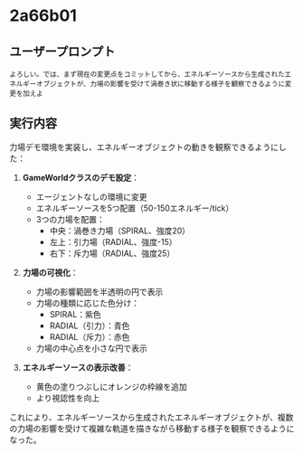 # 2a66b01

## ユーザープロンプト

```
よろしい。では、まず現在の変更点をコミットしてから、エネルギーソースから生成されたエネルギーオブジェクトが、力場の影響を受けて渦巻き状に移動する様子を観察できるように変更を加えよ
```

## 実行内容

力場デモ環境を実装し、エネルギーオブジェクトの動きを観察できるようにした：

1. **GameWorldクラスのデモ設定**：
   - エージェントなしの環境に変更
   - エネルギーソースを5つ配置（50-150エネルギー/tick）
   - 3つの力場を配置：
     - 中央：渦巻き力場（SPIRAL、強度20）
     - 左上：引力場（RADIAL、強度-15）
     - 右下：斥力場（RADIAL、強度25）

2. **力場の可視化**：
   - 力場の影響範囲を半透明の円で表示
   - 力場の種類に応じた色分け：
     - SPIRAL：紫色
     - RADIAL（引力）：青色
     - RADIAL（斥力）：赤色
   - 力場の中心点を小さな円で表示

3. **エネルギーソースの表示改善**：
   - 黄色の塗りつぶしにオレンジの枠線を追加
   - より視認性を向上

これにより、エネルギーソースから生成されたエネルギーオブジェクトが、複数の力場の影響を受けて複雑な軌道を描きながら移動する様子を観察できるようになった。
